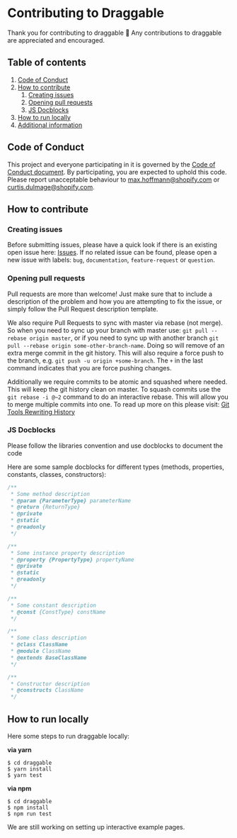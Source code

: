 # Contributing to Draggable

Thank you for contributing to draggable :tada: Any contributions to draggable are
appreciated and encouraged.

## Table of contents

1. [Code of Conduct](code-of-conduct)
2. [How to contribute](how-to-contribute)
    1. [Creating issues](creating-issues)
    2. [Opening pull requests](opening-pull-requests)
    3. [JS Docblocks](js-docblocks)
4. [How to run locally](how-to-run-locally)
3. [Additional information](additional-information)

## Code of Conduct

This project and everyone participating in it is governed by the [Code of Conduct document](https://github.com/Shopify/draggable/blob/master/CODE_OF_CONDUCT.md).
By participating, you are expected to uphold this code. Please report unacceptable behaviour to max.hoffmann@shopify.com or curtis.dulmage@shopify.com.

## How to contribute

### Creating issues

Before submitting issues, please have a quick look if there is an existing open issue here: [Issues](https://github.com/Shopify/draggable/issues). If no related issue can be found,
please open a new issue with labels: `bug`, `documentation`, `feature-request` or `question`.

### Opening pull requests

Pull requests are more than welcome! Just make sure that to include a description of the problem and how you are attempting to fix the issue, or
simply follow the Pull Request description template.

We also require Pull Requests to sync with master via rebase (not merge). So when you need to sync up your branch with master use: `git pull --rebase origin master`,
or if you need to sync up with another branch `git pull --rebase origin some-other-branch-name`. Doing so will remove of an extra merge commit in the git history.
This will also require a force push to the branch, e.g. `git push -u origin +some-branch`. The `+` in the last command indicates that you are force pushing changes.

Additionally we require commits to be atomic and squashed where needed. This will keep the git history clean on master. To squash commits use the `git rebase -i @~2`
command to do an interactive rebase. This will allow you to merge multiple commits into one. To read up more on this please visit: [Git Tools Rewriting History](https://git-scm.com/book/en/v2/Git-Tools-Rewriting-History)

### JS Docblocks

Please follow the libraries convention and use docblocks to document the code

Here are some sample docblocks for different types (methods, properties, constants, classes, constructors):

```js
/**
 * Some method description
 * @param {ParameterType} parameterName
 * @return {ReturnType}
 * @private
 * @static
 * @readonly
 */

/**
 * Some instance property description
 * @property {PropertyType} propertyName
 * @private
 * @static
 * @readonly
 */

/**
 * Some constant description
 * @const {ConstType} constName
 */

/**
 * Some class description
 * @class ClassName
 * @module ClassName
 * @extends BaseClassName
 */

/**
 * Constructor description
 * @constructs ClassName
 */
```

## How to run locally

Here some steps to run draggable locally:

**via yarn**

```lock
$ cd draggable
$ yarn install
$ yarn test
```

**via npm**

```npm
$ cd draggable
$ npm install
$ npm run test
```

We are still working on setting up interactive example pages.
